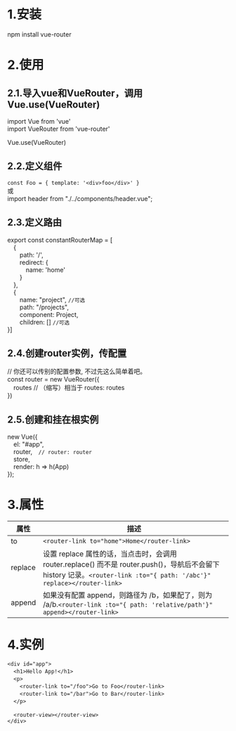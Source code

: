 # 1.安装
npm install vue-router
# 2.使用
## 2.1.导入vue和VueRouter，调用Vue.use(VueRouter) 
import Vue from 'vue'  
import VueRouter from 'vue-router'  

Vue.use(VueRouter)  
## 2.2.定义组件
`const Foo = { template: '<div>foo</div>' }`  
或  
import header from "./../components/header.vue";

## 2.3.定义路由
export const constantRouterMap = [  
&emsp;{  
&emsp;&emsp;path: '/',  
&emsp;&emsp;redirect: {  
&emsp;&emsp;&emsp;name: 'home'  
&emsp;&emsp;}  
&emsp;},  
&emsp;{  
&emsp;&emsp;name: "project",  `//可选`  
&emsp;&emsp;path: "/projects",  
&emsp;&emsp;component: Project,  
&emsp;&emsp;children: [] `//可选`  
}]  


## 2.4.创建router实例，传配置
// 你还可以传别的配置参数, 不过先这么简单着吧。  
const router = new VueRouter({  
&emsp;routes // （缩写）相当于 routes: routes  
})

## 2.5.创建和挂在根实例
new Vue({  
&emsp;el: "#app",  
&emsp;router,&emsp;`// router: router`  
&emsp;store,  
&emsp;render: h => h(App)  
});

# 3.<router-link>属性
|属性|描述|
|--|--|
|to|`<router-link to="home">Home</router-link>`|
|replace|设置 replace 属性的话，当点击时，会调用 router.replace() 而不是 router.push()，导航后不会留下 history 记录。`<router-link :to="{ path: '/abc'}" replace></router-link>`|
|append|如果没有配置 append，则路径为 /b，如果配了，则为 /a/b.`<router-link :to="{ path: 'relative/path'}" append></router-link>`|

# 4.实例
`<div id="app">`  
&emsp;`<h1>Hello App!</h1>`  
&emsp;`<p>`  
    <!-- 使用 router-link 组件来导航. -->
    <!-- 通过传入 `to` 属性指定链接. -->
    <!-- <router-link> 默认会被渲染成一个 `<a>` 标签 -->
&emsp;&emsp;`<router-link to="/foo">Go to Foo</router-link>`  
&emsp;&emsp;`<router-link to="/bar">Go to Bar</router-link>`  
&emsp;`</p>`  
  <!-- 路由出口 -->
  <!-- 路由匹配到的组件将渲染在这里 -->
&emsp;`<router-view></router-view>`  
`</div>`

